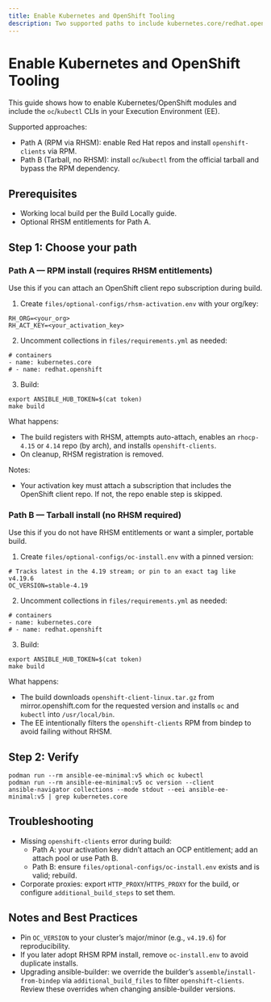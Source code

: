 ```yaml
---
title: Enable Kubernetes and OpenShift Tooling
description: Two supported paths to include kubernetes.core/redhat.openshift collections and oc/kubectl in your EE.
---
```


# Enable Kubernetes and OpenShift Tooling

This guide shows how to enable Kubernetes/OpenShift modules and include the `oc`/`kubectl` CLIs in your Execution Environment (EE).

Supported approaches:
- Path A (RPM via RHSM): enable Red Hat repos and install `openshift-clients` via RPM.
- Path B (Tarball, no RHSM): install `oc`/`kubectl` from the official tarball and bypass the RPM dependency.

## Prerequisites

- Working local build per the Build Locally guide.
- Optional RHSM entitlements for Path A.

## Step 1: Choose your path

### Path A — RPM install (requires RHSM entitlements)

Use this if you can attach an OpenShift client repo subscription during build.

1) Create `files/optional-configs/rhsm-activation.env` with your org/key:

```
RH_ORG=<your_org>
RH_ACT_KEY=<your_activation_key>
```

2) Uncomment collections in `files/requirements.yml` as needed:

```
# containers
- name: kubernetes.core
# - name: redhat.openshift
```

3) Build:

```
export ANSIBLE_HUB_TOKEN=$(cat token)
make build
```

What happens:
- The build registers with RHSM, attempts auto-attach, enables an `rhocp-4.15` or `4.14` repo (by arch), and installs `openshift-clients`.
- On cleanup, RHSM registration is removed.

Notes:
- Your activation key must attach a subscription that includes the OpenShift client repo. If not, the repo enable step is skipped.

### Path B — Tarball install (no RHSM required)

Use this if you do not have RHSM entitlements or want a simpler, portable build.

1) Create `files/optional-configs/oc-install.env` with a pinned version:

```
# Tracks latest in the 4.19 stream; or pin to an exact tag like v4.19.6
OC_VERSION=stable-4.19
```

2) Uncomment collections in `files/requirements.yml` as needed:

```
# containers
- name: kubernetes.core
# - name: redhat.openshift
```

3) Build:

```
export ANSIBLE_HUB_TOKEN=$(cat token)
make build
```

What happens:
- The build downloads `openshift-client-linux.tar.gz` from mirror.openshift.com for the requested version and installs `oc` and `kubectl` into `/usr/local/bin`.
- The EE intentionally filters the `openshift-clients` RPM from bindep to avoid failing without RHSM.

## Step 2: Verify

```
podman run --rm ansible-ee-minimal:v5 which oc kubectl
podman run --rm ansible-ee-minimal:v5 oc version --client
ansible-navigator collections --mode stdout --eei ansible-ee-minimal:v5 | grep kubernetes.core
```

## Troubleshooting

- Missing `openshift-clients` error during build:
  - Path A: your activation key didn’t attach an OCP entitlement; add an attach pool or use Path B.
  - Path B: ensure `files/optional-configs/oc-install.env` exists and is valid; rebuild.
- Corporate proxies: export `HTTP_PROXY`/`HTTPS_PROXY` for the build, or configure `additional_build_steps` to set them.

## Notes and Best Practices

- Pin `OC_VERSION` to your cluster’s major/minor (e.g., `v4.19.6`) for reproducibility.
- If you later adopt RHSM RPM install, remove `oc-install.env` to avoid duplicate installs.
- Upgrading ansible-builder: we override the builder’s `assemble`/`install-from-bindep` via `additional_build_files` to filter `openshift-clients`. Review these overrides when changing ansible-builder versions.
